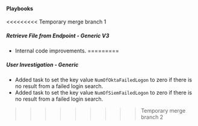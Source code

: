 
#### Playbooks

<<<<<<<<< Temporary merge branch 1
##### Retrieve File from Endpoint - Generic V3

- Internal code improvements.
=========
##### User Investigation - Generic

 - Added task to set the key value `NumOfOktaFailedLogon` to zero if there is no result from a failed login search.
 - Added task to set the key value `NumOfSiemFailedLogon` to zero if there is no result from a failed login search.
>>>>>>>>> Temporary merge branch 2

